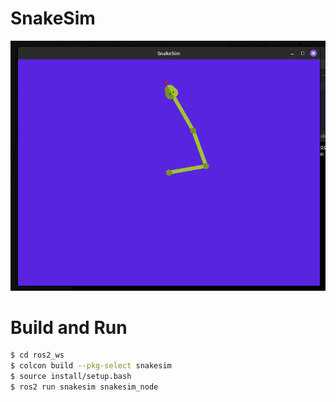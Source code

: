 # SnakeSim

![SnakeSim](./snake-sim.png)

# Build and Run

```bash
$ cd ros2_ws
$ colcon build --pkg-select snakesim
$ source install/setup.bash
$ ros2 run snakesim snakesim_node
```

